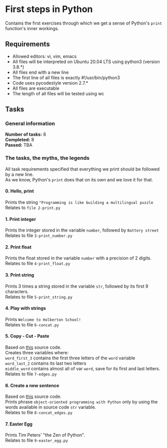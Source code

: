 # First steps in Python
Contains the first exercises through which we get a sense of Python's `print` function's inner workings.
## Requirements
* Allowed editors: vi, vim, emacs
* All files will be interpreted on Ubuntu 20.04 LTS using python3 (version 3.8.*)
* All files end with a new line
* The first line of all files is exactly #!/usr/bin/python3
* Code uses pycodestyle version 2.7.*
* All files are executable
* The length of all files will be tested using wc
## Tasks
### General information
__Number of tasks:__ 8<br/>
__Completed:__ 8<br/>
__Passed:__ TBA<br/>
### The tasks, the myths, the legends
All task requirements specified that everything we print should be followed by a new line.<br/>
As we know, Python's `print` does that on its own and we love it for that.<br/>
#### 0. Hello, print
Prints the string `"Programming is like building a multilingual puzzle`<br/>
Relates to `file 2-print.py`
#### 1. Print integer
Prints the integer stored in the variable `number`, followed by `Battery street`<br/>
Relates to file `3-print_number.py`
#### 2. Print float
Prints the float stored in the variable `number` with a precision of 2 digits.<br/>
Relates to file `4-print_float.py`
#### 3. Print string
Prints 3 times a string stored in the variable `str`, followed by its first 9 characters.<br/>
Relates to file `5-print_string.py`
#### 4. Play with strings
Prints `Welcome to Holberton School!`<br/>
Relates to file `6-concat.py`
#### 5. Copy - Cut - Paste
Based on [this](https://github.com/hs-hq/0x00.py/blob/main/7-edges.py) source code.<br/>
Creates three variables where:<br/>
`word_first_3` contains the first three letters of the `word` variable<br/>
`word_last_2` contains its last two letters<br/>
`middle_word` contains almost all of var `word`, save for its first and last letters.<br/>
Relates to file `7-edges.py`
#### 6. Create a new sentence
Based on [this](https://github.com/hs-hq/0x00.py/blob/main/8-concat_edges.py) source code.<br/>
Prints phrase `object-oriented programming with Python` only by using the words available in source code `str` variable.<br/>
Relates to file `8-concat_edges.py`
#### 7. Easter Egg
Prints Tim Peters' "the Zen of Python".<br/>
Relates to file `9-easter_egg.py`